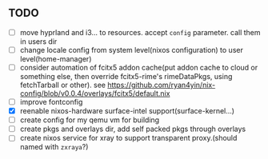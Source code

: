 ## TODO
- [ ] move hyprland and i3... to resources. accept `config` parameter. call them in users dir
- [ ] change locale config from system level(nixos configuration) to user level(home-manager)
- [ ] consider automation of fcitx5 addon cache(put addon cache to cloud or something else, then override fcitx5-rime's rimeDataPkgs, using fetchTarball or other). see https://github.com/ryan4yin/nix-config/blob/v0.0.4/overlays/fcitx5/default.nix
- [ ] improve fontconfig 
- [x] reenable nixos-hardware surface-intel support(surface-kernel...)
- [ ] create config for my qemu vm for building
- [ ] create pkgs and overlays dir, add self packed pkgs through overlays
- [ ] create nixos service for xray to support transparent proxy.(should named with `zxraya`?)
